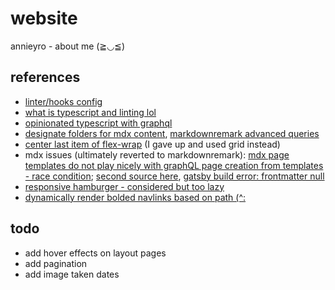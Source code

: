 # website

annieyro - about me (≧◡≦)

## references

- [linter/hooks config](https://dev.to/talohana/setup-your-typescript-project-with-eslint-prettier-and-lint-staged-25dg)
- [what is typescript and linting lol](https://stackoverflow.com/questions/56041623/missing-return-type-on-function-in-react-typescript-code)
- [opinionated typescript with graphql](https://github.com/cometkim/gatsby-plugin-typegen)
- [designate folders for mdx content](https://github.com/gatsbyjs/gatsby/issues/18536), [markdownremark advanced queries](https://github.com/gatsbyjs/gatsby/issues/1634)
- [center last item of flex-wrap](https://stackoverflow.com/questions/32802202/how-to-center-a-flex-container-but-left-align-flex-items) (I gave up and used grid instead)
- mdx issues (ultimately reverted to markdownremark): [mdx page templates do not play nicely with graphQL page creation from templates - race condition](https://github.com/gatsbyjs/gatsby/issues/16224); [second source here](https://github.com/gatsbyjs/gatsby/issues/25293), [gatsby build error: frontmatter null](https://github.com/gatsbyjs/gatsby/issues/4103)
- [responsive hamburger - considered but too lazy](https://ericbusch.net/add-responsive-navigation-menu-to-gatsby-tailwind-css-site)
- [dynamically render bolded navlinks based on path (^:](https://www.gatsbyjs.org/docs/location-data-from-props/)

## todo

- add hover effects on layout pages
- add pagination
- add image taken dates
